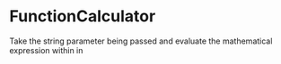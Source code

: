 # FunctionCalculator
Take the string parameter being passed and evaluate the mathematical expression within in
